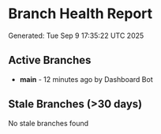 # Branch Health Report
Generated: Tue Sep  9 17:35:22 UTC 2025

## Active Branches
- **main** - 12 minutes ago by Dashboard Bot

## Stale Branches (>30 days)
No stale branches found
